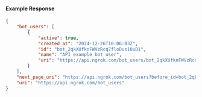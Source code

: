 <!-- Code generated for API Clients. DO NOT EDIT. -->

#### Example Response

```json
{
	"bot_users": [
		{
			"active": true,
			"created_at": "2024-12-26T10:06:03Z",
			"id": "bot_2qkXUfknFWVzRcq7floDus10uD1",
			"name": "API example bot user",
			"uri": "https://api.ngrok.com/bot_users/bot_2qkXUfknFWVzRcq7floDus10uD1"
		}
	],
	"next_page_uri": "https://api.ngrok.com/bot_users?before_id=bot_2qkXUfknFWVzRcq7floDus10uD1&limit=1",
	"uri": "https://api.ngrok.com/bot_users"
}
```
